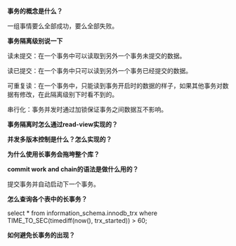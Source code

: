 **事务的概念是什么？**

一组事情要么全部成功，要么全部失败。

**事务隔离级别说一下**

读未提交：在一个事务中可以读取到另外一个事务未提交的数据。

读已提交：在一个事务中只可以读到另外一个事务已经提交的数据。

可重复读：在一个事务中，只能读到事务开启时的数据的样子，如果其他事务对数据有修改，在此隔离级别下时看不到的。

串行化：事务并发时通过加锁保证事务之间数据互不影响。

**事务隔离时怎么通过read-view实现的？**

**并发多版本控制是什么？怎么实现的？**

**为什么使用长事务会拖垮整个库？**

**commit work and chain的语法是做什么用的？**

提交事务并自动启动下一个事务。

**怎么查询各个表中的长事务？**

select * from information_schema.innodb_trx where TIME_TO_SEC(timediff(now(), trx_started)) > 60;

**如何避免长事务的出现？**

